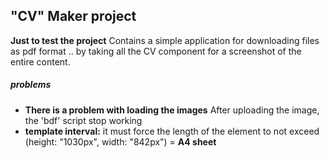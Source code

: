 "CV" Maker project 
---
**Just to test the project**
Contains a simple application for downloading files as pdf format .. by taking all the CV component for a screenshot of the entire content.


##### problems
- **There is a problem with loading the images** 
After uploading the image, the 'bdf' script stop working
- **template interval:** it must force the length of the element to not exceed 
    (height: "1030px", width: "842px") = **A4 sheet**

